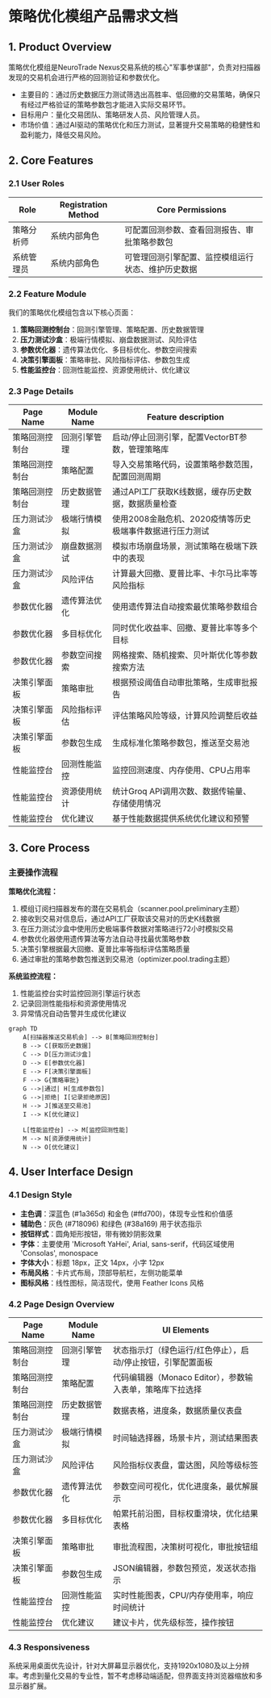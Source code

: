 # 策略优化模组产品需求文档

## 1. Product Overview

策略优化模组是NeuroTrade Nexus交易系统的核心"军事参谋部"，负责对扫描器发现的交易机会进行严格的回测验证和参数优化。

- 主要目的：通过历史数据压力测试筛选出高胜率、低回撤的交易策略，确保只有经过严格验证的策略参数包才能进入实际交易环节。
- 目标用户：量化交易团队、策略研发人员、风险管理人员。
- 市场价值：通过AI驱动的策略优化和压力测试，显著提升交易策略的稳健性和盈利能力，降低交易风险。

## 2. Core Features

### 2.1 User Roles

| Role | Registration Method | Core Permissions |
|------|---------------------|------------------|
| 策略分析师 | 系统内部角色 | 可配置回测参数、查看回测报告、审批策略参数包 |
| 系统管理员 | 系统内部角色 | 可管理回测引擎配置、监控模组运行状态、维护历史数据 |

### 2.2 Feature Module

我们的策略优化模组包含以下核心页面：

1. **策略回测控制台**：回测引擎管理、策略配置、历史数据管理
2. **压力测试沙盒**：极端行情模拟、崩盘数据测试、风险评估
3. **参数优化器**：遗传算法优化、多目标优化、参数空间搜索
4. **决策引擎面板**：策略审批、风险指标评估、参数包生成
5. **性能监控台**：回测性能监控、资源使用统计、优化建议

### 2.3 Page Details

| Page Name | Module Name | Feature description |
|-----------|-------------|---------------------|
| 策略回测控制台 | 回测引擎管理 | 启动/停止回测引擎，配置VectorBT参数，管理策略库 |
| 策略回测控制台 | 策略配置 | 导入交易策略代码，设置策略参数范围，配置回测周期 |
| 策略回测控制台 | 历史数据管理 | 通过API工厂获取K线数据，缓存历史数据，数据质量检查 |
| 压力测试沙盒 | 极端行情模拟 | 使用2008金融危机、2020疫情等历史极端事件数据进行压力测试 |
| 压力测试沙盒 | 崩盘数据测试 | 模拟市场崩盘场景，测试策略在极端下跌中的表现 |
| 压力测试沙盒 | 风险评估 | 计算最大回撤、夏普比率、卡尔马比率等风险指标 |
| 参数优化器 | 遗传算法优化 | 使用遗传算法自动搜索最优策略参数组合 |
| 参数优化器 | 多目标优化 | 同时优化收益率、回撤、夏普比率等多个目标 |
| 参数优化器 | 参数空间搜索 | 网格搜索、随机搜索、贝叶斯优化等参数搜索方法 |
| 决策引擎面板 | 策略审批 | 根据预设阈值自动审批策略，生成审批报告 |
| 决策引擎面板 | 风险指标评估 | 评估策略风险等级，计算风险调整后收益 |
| 决策引擎面板 | 参数包生成 | 生成标准化策略参数包，推送至交易池 |
| 性能监控台 | 回测性能监控 | 监控回测速度、内存使用、CPU占用率 |
| 性能监控台 | 资源使用统计 | 统计Groq API调用次数、数据传输量、存储使用情况 |
| 性能监控台 | 优化建议 | 基于性能数据提供系统优化建议和预警 |

## 3. Core Process

### 主要操作流程

**策略优化流程：**
1. 模组订阅扫描器发布的潜在交易机会（scanner.pool.preliminary主题）
2. 接收到交易对信息后，通过API工厂获取该交易对的历史K线数据
3. 在压力测试沙盒中使用历史极端事件数据对策略进行72小时模拟交易
4. 参数优化器使用遗传算法等方法自动寻找最优策略参数
5. 决策引擎根据最大回撤、夏普比率等指标评估策略质量
6. 通过审批的策略参数包推送到交易池（optimizer.pool.trading主题）

**系统监控流程：**
1. 性能监控台实时监控回测引擎运行状态
2. 记录回测性能指标和资源使用情况
3. 异常情况自动告警并生成优化建议

```mermaid
graph TD
    A[扫描器推送交易机会] --> B[策略回测控制台]
    B --> C[获取历史数据]
    C --> D[压力测试沙盒]
    D --> E[参数优化器]
    E --> F[决策引擎面板]
    F --> G{策略审批}
    G -->|通过| H[生成参数包]
    G -->|拒绝| I[记录拒绝原因]
    H --> J[推送至交易池]
    I --> K[优化建议]
    
    L[性能监控台] --> M[监控回测性能]
    M --> N[资源使用统计]
    N --> O[优化建议]
```

## 4. User Interface Design

### 4.1 Design Style

- **主色调**：深蓝色 (#1a365d) 和金色 (#ffd700)，体现专业性和价值感
- **辅助色**：灰色 (#718096) 和绿色 (#38a169) 用于状态指示
- **按钮样式**：圆角矩形按钮，带有微妙阴影效果
- **字体**：主要使用 'Microsoft YaHei', Arial, sans-serif，代码区域使用 'Consolas', monospace
- **字体大小**：标题 18px，正文 14px，小字 12px
- **布局风格**：卡片式布局，顶部导航栏，左侧功能菜单
- **图标风格**：线性图标，简洁现代，使用 Feather Icons 风格

### 4.2 Page Design Overview

| Page Name | Module Name | UI Elements |
|-----------|-------------|-------------|
| 策略回测控制台 | 回测引擎管理 | 状态指示灯（绿色运行/红色停止），启动/停止按钮，引擎配置面板 |
| 策略回测控制台 | 策略配置 | 代码编辑器（Monaco Editor），参数输入表单，策略库下拉选择 |
| 策略回测控制台 | 历史数据管理 | 数据表格，进度条，数据质量仪表盘 |
| 压力测试沙盒 | 极端行情模拟 | 时间轴选择器，场景卡片，测试结果图表 |
| 压力测试沙盒 | 风险评估 | 风险指标仪表盘，雷达图，风险等级标签 |
| 参数优化器 | 遗传算法优化 | 参数空间可视化，优化进度条，最优解展示 |
| 参数优化器 | 多目标优化 | 帕累托前沿图，目标权重滑块，优化结果表格 |
| 决策引擎面板 | 策略审批 | 审批流程图，决策树可视化，审批按钮组 |
| 决策引擎面板 | 参数包生成 | JSON编辑器，参数包预览，发送状态指示 |
| 性能监控台 | 回测性能监控 | 实时性能图表，CPU/内存使用率，响应时间统计 |
| 性能监控台 | 优化建议 | 建议卡片，优先级标签，操作按钮 |

### 4.3 Responsiveness

系统采用桌面优先设计，针对大屏幕显示器优化，支持1920x1080及以上分辨率。考虑到量化交易的专业性，暂不考虑移动端适配，但界面支持浏览器缩放和多显示器扩展。